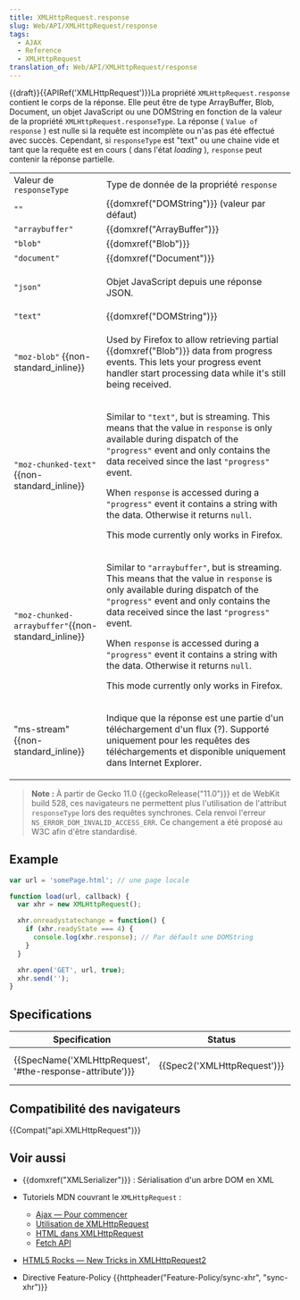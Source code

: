 ```yaml
---
title: XMLHttpRequest.response
slug: Web/API/XMLHttpRequest/response
tags:
  - AJAX
  - Reference
  - XMLHttpRequest
translation_of: Web/API/XMLHttpRequest/response
---
```

{{draft}}{{APIRef('XMLHttpRequest')}}La propriété `XMLHttpRequest.response` contient le corps de la réponse. Elle peut être de type ArrayBuffer, Blob, Document, un objet JavaScript ou une DOMString en fonction de la valeur de la propriété `XMLHttpRequest.responseType`. La réponse ( `Value of response` ) est nulle si la requête est incomplète ou n'as pas été effectué avec succès. Cependant, si `responseType` est "text" ou une chaine vide et tant que la requête est en cours ( dans l'état _loading_ ), `response` peut contenir la réponse partielle.

<table class="standard-table">
  <tbody>
    <tr>
      <td class="header">Valeur de <code>responseType</code></td>
      <td class="header">
        Type de donnée de la propriété <code>response</code>
      </td>
    </tr>
    <tr>
      <td><code>""</code></td>
      <td>{{domxref("DOMString")}} (valeur par défaut)</td>
    </tr>
    <tr>
      <td><code>"arraybuffer"</code></td>
      <td>{{domxref("ArrayBuffer")}}</td>
    </tr>
    <tr>
      <td><code>"blob"</code></td>
      <td>{{domxref("Blob")}}</td>
    </tr>
    <tr>
      <td><code>"document"</code></td>
      <td>{{domxref("Document")}}</td>
    </tr>
    <tr>
      <td><code>"json"</code></td>
      <td><p>Objet JavaScript depuis une réponse JSON.</p></td>
    </tr>
    <tr>
      <td><code>"text"</code></td>
      <td>{{domxref("DOMString")}}</td>
    </tr>
    <tr>
      <td><code>"moz-blob"</code> {{non-standard_inline}}</td>
      <td>
        <p>
          Used by Firefox to allow retrieving partial {{domxref("Blob")}}
          data from progress events. This lets your progress event handler start
          processing data while it's still being received.
        </p>
      </td>
    </tr>
    <tr>
      <td><code>"moz-chunked-text"</code>{{non-standard_inline}}</td>
      <td>
        <p>
          Similar to <code>"text"</code>, but is streaming. This means that the
          value in <code>response</code> is only available during dispatch of
          the <code>"progress"</code> event and only contains the data received
          since the last <code>"progress"</code> event.
        </p>
        <p>
          When <code>response</code> is accessed during a
          <code>"progress"</code> event it contains a string with the data.
          Otherwise it returns <code>null</code>.
        </p>
        <p>
          This mode currently only works in Firefox.
        </p>
      </td>
    </tr>
    <tr>
      <td>
        <code>"moz-chunked-arraybuffer"</code>{{non-standard_inline}}
      </td>
      <td>
        <p>
          Similar to <code>"arraybuffer"</code>, but is streaming. This means
          that the value in <code>response</code> is only available during
          dispatch of the <code>"progress"</code> event and only contains the
          data received since the last <code>"progress"</code> event.
        </p>
        <p>
          When <code>response</code> is accessed during a
          <code>"progress"</code> event it contains a string with the data.
          Otherwise it returns <code>null</code>.
        </p>
        <p>
          This mode currently only works in Firefox.
        </p>
      </td>
    </tr>
    <tr>
      <td>"ms-stream"{{non-standard_inline}}</td>
      <td>
        <p>
          Indique que la réponse est une partie d'un téléchargement d'un flux
          (?). Supporté uniquement pour les requêtes des téléchargements et
          disponible uniquement dans Internet Explorer.
        </p>
      </td>
    </tr>
  </tbody>
</table>

> **Note :** À partir de Gecko 11.0 {{geckoRelease("11.0")}} et de WebKit build 528, ces navigateurs ne permettent plus l'utilisation de l'attribut `responseType` lors des requêtes synchrones. Cela renvoi l'erreur `NS_ERROR_DOM_INVALID_ACCESS_ERR`. Ce changement a été proposé au W3C afin d'être standardisé.

## Example

```js
var url = 'somePage.html'; // une page locale

function load(url, callback) {
  var xhr = new XMLHttpRequest();

  xhr.onreadystatechange = function() {
    if (xhr.readyState === 4) {
      console.log(xhr.response); // Par défault une DOMString
    }
  }

  xhr.open('GET', url, true);
  xhr.send('');
}
```

## Specifications

| Specification                                                                | Status                               | Comment                |
| ---------------------------------------------------------------------------- | ------------------------------------ | ---------------------- |
| {{SpecName('XMLHttpRequest', '#the-response-attribute')}} | {{Spec2('XMLHttpRequest')}} | WHATWG living standard |

## Compatibilité des navigateurs

{{Compat("api.XMLHttpRequest")}}

## Voir aussi

- {{domxref("XMLSerializer")}} : Sérialisation d'un arbre DOM en XML
- Tutoriels MDN couvrant le `XMLHttpRequest` :

  - [Ajax — Pour commencer](/fr/docs/Web/Guide/AJAX/Getting_Started)
  - [Utilisation de XMLHttpRequest](/fr/docs/Web/API/XMLHttpRequest/Using_XMLHttpRequest)
  - [HTML dans XMLHttpRequest](/fr/docs/Web/API/XMLHttpRequest/HTML_in_XMLHttpRequest)
  - [Fetch API](/fr/docs/Web/API/Fetch_API)

- [HTML5 Rocks — New Tricks in XMLHttpRequest2](http://www.html5rocks.com/en/tutorials/file/xhr2/)
- Directive Feature-Policy {{httpheader("Feature-Policy/sync-xhr", "sync-xhr")}}
